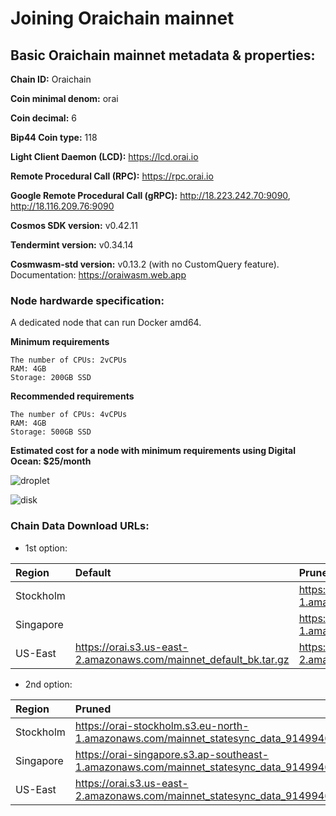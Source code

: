 # Joining Oraichain mainnet

## Basic Oraichain mainnet metadata & properties:

**Chain ID:** Oraichain

**Coin minimal denom:** orai

**Coin decimal:** 6

**Bip44 Coin type:** 118

**Light Client Daemon (LCD):** https://lcd.orai.io

**Remote Procedural Call (RPC):** https://rpc.orai.io

**Google Remote Procedural Call (gRPC):** http://18.223.242.70:9090, http://18.116.209.76:9090

**Cosmos SDK version:** v0.42.11

**Tendermint version:** v0.34.14

**Cosmwasm-std version:** v0.13.2 (with no CustomQuery feature). Documentation: https://oraiwasm.web.app

### Node hardwarde specification:

A dedicated node that can run Docker amd64.

**Minimum requirements**

```
The number of CPUs: 2vCPUs
RAM: 4GB
Storage: 200GB SSD
```

**Recommended requirements**

```
The number of CPUs: 4vCPUs
RAM: 4GB
Storage: 500GB SSD
```

**Estimated cost for a node with minimum requirements using Digital Ocean: $25/month**

![droplet](https://raw.githubusercontent.com/oraichain/oraichain-static-files/master/droplet.jpg)

![disk](https://raw.githubusercontent.com/oraichain/oraichain-static-files/master/disk.jpg)

### Chain Data Download URLs:

- 1st option:

| Region       | Default                                                                                | Pruned                                                            |
| :---         | :---                                                                                   | :----                                                         |
| Stockholm    |                                                                                 | https://orai-stockholm.s3.eu-north-1.amazonaws.com/mainnet_statesync_data_9077207_wasm_at_9149946_v0410.tar.gz                                                             |
| Singapore    |                                                                               | https://orai-singapore.s3.ap-southeast-1.amazonaws.com/mainnet_statesync_data_9077207_wasm_at_9149946_v0410.tar.gz                                                              |
| US-East      | https://orai.s3.us-east-2.amazonaws.com/mainnet_default_bk.tar.gz                      | https://orai.s3.us-east-2.amazonaws.com/mainnet_statesync_data_9077207_wasm_at_9149946_v0410.tar.gz  |

- 2nd option:

| Region       | Pruned                                                            |
| :---         | :----                                                         |
| Stockholm    | https://orai-stockholm.s3.eu-north-1.amazonaws.com/mainnet_statesync_data_9149946_wasm_at_9149946_v0410.tar.gz                                                             |
| Singapore    | https://orai-singapore.s3.ap-southeast-1.amazonaws.com/mainnet_statesync_data_9149946_wasm_at_9149946_v0410.tar.gz                                                              |
| US-East      | https://orai.s3.us-east-2.amazonaws.com/mainnet_statesync_data_9149946_wasm_at_9149946_v0410.tar.gz  |
